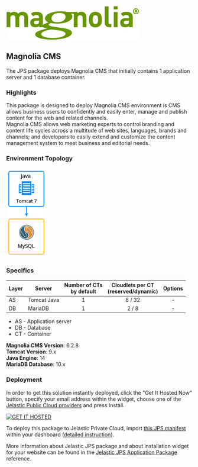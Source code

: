 [![Magnolia CMS](images/magnolia_logo.png)](../../../magnolia-cms)

## Magnolia CMS

The JPS package deploys Magnolia CMS that initially contains 1 application server and 1 database container. 

### Highlights
This package is designed to deploy Magnolia CMS environment is CMS allows business users to confidently and easily enter, manage and publish content for the web and related channels.<br />
Magnolia CMS allows web marketing experts to control branding and content life cycles across a multitude of web sites, languages, brands and channels; and developers to easily extend and customize the content management system to meet business and editorial needs.

### Environment Topology

![magnolia-cms-environment-topology](images/magnolia-cms-environment-topology.png)

### Specifics

Layer                |     Server    | Number of CTs <br/> by default | Cloudlets per CT <br/> (reserved/dynamic) | Options
-------------------- | --------------| :----------------------------: | :---------------------------------------: | :-----:
AS                   | Tomcat Java 	 |       1                        |           8 / 32                          | -
DB                   |    MariaDB    |       1                        |           2 / 8                           | -

* AS - Application server 
* DB - Database 
* CT - Container

**Magnolia CMS Version**: 6.2.8<br/>
**Tomcat Version**: 9.x<br/>
**Java Engine**: 14<br/>
**MariaDB Database**: 10.x

### Deployment

In order to get this solution instantly deployed, click the "Get It Hosted Now" button, specify your email address within the widget, choose one of the [Jelastic Public Cloud providers](https://jelastic.cloud) and press Install.

[![GET IT HOSTED](https://raw.githubusercontent.com/jelastic-jps/jpswiki/master/images/getithosted.png)](https://jelastic.com/install-application/?manifest=https%3A%2F%2Fgithub.com%2Fjelastic-jps%2Fmagnolia-cms%2Fraw%2Fmaster%2Fmanifest.jps)

To deploy this package to Jelastic Private Cloud, import [this JPS manifest](../../raw/master/manifest.jps) within your dashboard ([detailed instruction](https://docs.jelastic.com/environment-export-import#import)).

More information about Jelastic JPS package and about installation widget for your website can be found in the [Jelastic JPS Application Package](https://github.com/jelastic-jps/jpswiki/wiki/Jelastic-JPS-Application-Package) reference.
